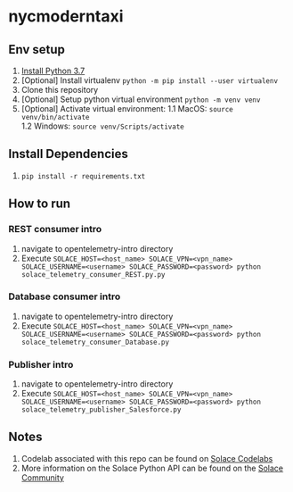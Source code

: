 # nycmoderntaxi

## Env setup
1. [Install Python 3.7](https://www.python.org/downloads/)
1. [Optional] Install virtualenv `python -m pip install --user virtualenv`
1. Clone this repository
1. [Optional] Setup python virtual environment `python -m venv venv`
1. [Optional] Activate virtual environment:
    1.1 MacOS: `source venv/bin/activate`   
    1.2 Windows: `source venv/Scripts/activate`

## Install Dependencies 
1. `pip install -r requirements.txt`

## How to run

### REST consumer intro
1. navigate to opentelemetry-intro directory
1. Execute `SOLACE_HOST=<host_name> SOLACE_VPN=<vpn_name> SOLACE_USERNAME=<username> SOLACE_PASSWORD=<password> python solace_telemetry_consumer_REST.py.py`

### Database consumer intro
1. navigate to opentelemetry-intro directory
1. Execute `SOLACE_HOST=<host_name> SOLACE_VPN=<vpn_name> SOLACE_USERNAME=<username> SOLACE_PASSWORD=<password> python solace_telemetry_consumer_Database.py`

### Publisher intro
1. navigate to opentelemetry-intro directory
1. Execute `SOLACE_HOST=<host_name> SOLACE_VPN=<vpn_name> SOLACE_USERNAME=<username> SOLACE_PASSWORD=<password> python solace_telemetry_publisher_Salesforce.py`

## Notes
1. Codelab associated with this repo can be found on [Solace Codelabs](https://codelabs.solace.dev/codelabs/opentelemetry-intro)
1. More information on the Solace Python API can be found on the [Solace Community](https://solace.community/discussion/336/python-whos-in-for-a-real-treat)